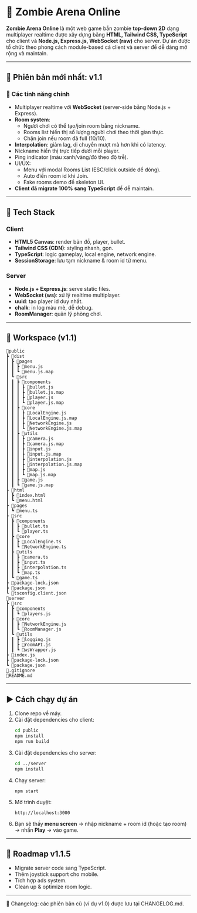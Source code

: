 # 🧟 Zombie Arena Online

**Zombie Arena Online** là một web game bắn zombie **top-down 2D** dạng multiplayer realtime được xây dựng bằng **HTML, Tailwind CSS, TypeScript** cho client và **Node.js, Express.js, WebSocket (raw)** cho server.
Dự án được tổ chức theo phong cách module-based cả client và server để dễ dàng mở rộng và maintain.

---

## 🚀 Phiên bản mới nhất: v1.1

### 🔑 Các tính năng chính
- Multiplayer realtime với **WebSocket** (server-side bằng Node.js + Express).
- **Room system**:
  - Người chơi có thể tạo/join room bằng nickname.
  - Rooms list hiển thị số lượng người chơi theo thời gian thực.
  - Chặn join nếu room đã full (10/10).
- **Interpolation**: giảm lag, di chuyển mượt mà hơn khi có latency.
- Nickname hiển thị trực tiếp dưới mỗi player.
- Ping indicator (màu xanh/vàng/đỏ theo độ trễ).
- UI/UX:
  - Menu với modal Rooms List (ESC/click outside để đóng).
  - Auto điền room id khi Join.
  - Fake rooms demo để skeleton UI.
- **Client đã migrate 100% sang TypeScript** để dễ maintain.

---

## 🚀 Tech Stack

### Client
- **HTML5 Canvas**: render bản đồ, player, bullet.
- **Tailwind CSS (CDN)**: styling nhanh, gọn.
- **TypeScript**: logic gameplay, local engine, network engine.
- **SessionStorage**: lưu tạm nickname & room id từ menu.

### Server
- **Node.js + Express.js**: serve static files.
- **WebSocket (ws)**: xử lý realtime multiplayer.
- **uuid**: tạo player id duy nhất.
- **chalk**: in log màu mè, dễ debug.
- **RoomManager**: quản lý phòng chơi.

---

## 📂 Workspace (v1.1)

```
📂public
┣ 📂dist
┃ ┣ 📂pages
┃ ┃ ┣ 📜menu.js
┃ ┃ ┗ 📜menu.js.map
┃ ┗ 📂src
┃ ┃ ┣ 📂components
┃ ┃ ┃ ┣ 📜bullet.js
┃ ┃ ┃ ┣ 📜bullet.js.map
┃ ┃ ┃ ┣ 📜player.js
┃ ┃ ┃ ┗ 📜player.js.map
┃ ┃ ┣ 📂core
┃ ┃ ┃ ┣ 📜LocalEngine.js
┃ ┃ ┃ ┣ 📜LocalEngine.js.map
┃ ┃ ┃ ┣ 📜NetworkEngine.js
┃ ┃ ┃ ┗ 📜NetworkEngine.js.map
┃ ┃ ┣ 📂utils
┃ ┃ ┃ ┣ 📜camera.js
┃ ┃ ┃ ┣ 📜camera.js.map
┃ ┃ ┃ ┣ 📜input.js
┃ ┃ ┃ ┣ 📜input.js.map
┃ ┃ ┃ ┣ 📜interpolation.js
┃ ┃ ┃ ┣ 📜interpolation.js.map
┃ ┃ ┃ ┣ 📜map.js
┃ ┃ ┃ ┗ 📜map.js.map
┃ ┃ ┣ 📜game.js
┃ ┃ ┗ 📜game.js.map
┣ 📂html
┃ ┣ 📜index.html
┃ ┗ 📜menu.html
┣ 📂pages
┃ ┗ 📜menu.ts
┣ 📂src
┃ ┣ 📂components
┃ ┃ ┣ 📜bullet.ts
┃ ┃ ┗ 📜player.ts
┃ ┣ 📂core
┃ ┃ ┣ 📜LocalEngine.ts
┃ ┃ ┗ 📜NetworkEngine.ts
┃ ┣ 📂utils
┃ ┃ ┣ 📜camera.ts
┃ ┃ ┣ 📜input.ts
┃ ┃ ┣ 📜interpolation.ts
┃ ┃ ┗ 📜map.ts
┃ ┗ 📜game.ts
┣ 📜package-lock.json
┣ 📜package.json
┗ 📜tsconfig.client.json
📂server
┣ 📂src
┃ ┣ 📂components
┃ ┃ ┗ 📜players.js
┃ ┣ 📂core
┃ ┃ ┣ 📜NetworkEngine.js
┃ ┃ ┗ 📜RoomManager.js
┃ ┗ 📂utils
┃ ┃ ┣ 📜logging.js
┃ ┃ ┣ 📜roomAPI.js
┃ ┃ ┗ 📜wsWrapper.js
┣ 📜index.js
┣ 📜package-lock.json
┗ 📜package.json
📜.gitignore
📜README.md
```

---

## ▶️ Cách chạy dự án

1. Clone repo về máy.  
2. Cài đặt dependencies cho client:
   ```bash
   cd public
   npm install
   npm run build
   ```
3. Cài đặt dependencies cho server:
   ```bash
   cd ../server
   npm install
   ```
4. Chạy server:
   ```
   npm start
   ```
5. Mở trình duyệt:
   ```
   http://localhost:3000
   ```
6. Bạn sẽ thấy **menu screen** → nhập nickname + room id (hoặc tạo room) → nhấn **Play** → vào game.  

---

## 🧭 Roadmap v1.1.5
- Migrate server code sang TypeScript.
- Thêm joystick support cho mobile.
- Tích hợp ads system.
- Clean up & optimize room logic.

---

📌 Changelog: các phiên bản cũ (ví dụ v1.0) được lưu tại CHANGELOG.md.
